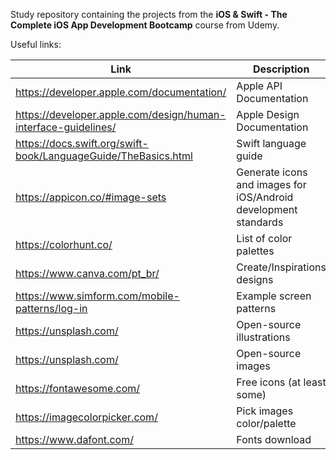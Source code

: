 Study repository containing the projects from the **iOS & Swift - The Complete iOS App Development Bootcamp** course from Udemy.

Useful links:

|Link | Description |
|--|--|
| https://developer.apple.com/documentation/ | Apple API Documentation | 
| https://developer.apple.com/design/human-interface-guidelines/ | Apple Design Documentation | 
| https://docs.swift.org/swift-book/LanguageGuide/TheBasics.html | Swift language guide |
| https://appicon.co/#image-sets | Generate icons and images for iOS/Android development standards | 
| https://colorhunt.co/ | List of color palettes | 
| https://www.canva.com/pt_br/ | Create/Inspirations designs| 
| https://www.simform.com/mobile-patterns/log-in | Example screen patterns | 
| https://unsplash.com/ | Open-source illustrations | 
| https://unsplash.com/ | Open-source images | 
| https://fontawesome.com/ | Free icons (at least some)| 
| https://imagecolorpicker.com/ | Pick images color/palette |
| https://www.dafont.com/ | Fonts download |
